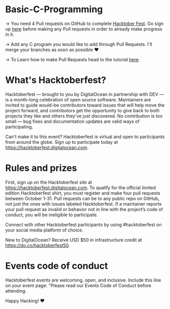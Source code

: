 # Basic-C-Programming


-> You need 4 Pull requests on GitHub to complete [Hacktober Fest](https://hacktoberfest.digitalocean.com). Go sign up [here](https://hacktoberfest.digitalocean.com/) before making any Pull requests in order to already make progress in it.

-> Add any C program you would like to add through Pull Requests. I'll merge your branches as soon as possible :heart:

-> To Learn how to make Pull Requests head to the tutorial [here](https://github.com/firstcontributions/first-contributions/blob/master/github-desktop-tutorial.md).


# What's Hacktoberfest?
Hacktoberfest — brought to you by DigitalOcean in partnership with DEV — is a month-long celebration of open source software. Maintainers are invited to guide would-be contributors toward issues that will help move the project forward, and contributors get the opportunity to give back to both projects they like and others they've just discovered. No contribution is too small — bug fixes and documentation updates are valid ways of participating.

Can't make it to this event? Hacktoberfest is virtual and open to participants from around the globe. Sign up to participate today at https://hacktoberfest.digitalocean.com.

# Rules and prizes
First, sign up on the Hacktoberfest site at https://hacktoberfest.digitalocean.com. To qualify for the official limited edition Hacktoberfest shirt, you must register and make four pull requests between October 1-31. Pull requests can be to any public repo on GitHub, not just the ones with issues labeled Hacktoberfest. If a maintainer reports your pull request as invalid or behavior not in line with the project’s code of conduct, you will be ineligible to participate.

Connect with other Hacktoberfest participants by using #hacktoberfest on your social media platform of choice.

New to DigitalOcean? Receive USD $50 in infrastructure credit at https://do.co/hacktoberfest50.

# Events code of conduct
Hacktoberfest events are welcoming, open, and inclusive. Include this line on your event page: "Please read our Events Code of Conduct before attending.


Happy Hacking! :heart:
